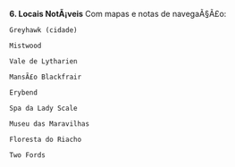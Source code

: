﻿ **6. Locais NotÃ¡veis**
Com mapas e notas de navegaÃ§Ã£o:

    Greyhawk (cidade)

    Mistwood

    Vale de Lytharien

    MansÃ£o Blackfrair

    Erybend

    Spa da Lady Scale

    Museu das Maravilhas

    Floresta do Riacho

    Two Fords

























